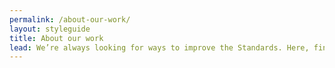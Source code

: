 ```yaml
---
permalink: /about-our-work/
layout: styleguide
title: About our work
lead: We’re always looking for ways to improve the Standards. Here, find the latest information about recent releases, our product roadmap, and our governance model. 
---
```


